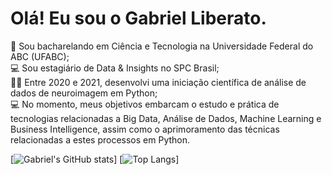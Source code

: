 # Olá! Eu sou o Gabriel Liberato.

📘 Sou bacharelando em Ciência e Tecnologia na Universidade Federal do ABC (UFABC); <br>
💻 Sou estagiário de Data & Insights no SPC Brasil; <br>
👨‍💻 Entre 2020 e 2021, desenvolvi uma iniciação científica de análise de dados de neuroimagem em Python; <br>
💻 No momento, meus objetivos embarcam o estudo e prática de tecnologias relacionadas a Big Data, Análise de Dados, Machine Learning e Business Intelligence, assim como o aprimoramento das técnicas relacionadas a estes processos em Python. <br>

[![Gabriel's GitHub stats](https://github-readme-stats.vercel.app/api?username=gabrielliberato&show_icons=true&theme=midnight-purple)]
[![Top Langs](https://github-readme-stats.vercel.app/api/top-langs/?username=gabrielliberato&theme=midnight-purple)]
